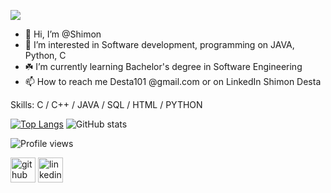![](https://github.com/Desta101/Desta101/blob/fb3f21137ab94aaed2d22d4a7af422e024fd8b2c/%E2%80%AAbanner.jpg)

- 👋 Hi, I’m @Shimon 
- 👀 I’m interested in Software development, programming on JAVA, Python, C 
- ☘️ I’m currently learning Bachelor's degree in Software Engineering
- 📫 How to reach me Desta101 @gmail.com or on LinkedIn Shimon Desta

Skills: C / C++ / JAVA / SQL  / HTML / PYTHON


[![Top Langs](https://github-readme-stats.vercel.app/api/top-langs/?username=Desta101)](https://github.com/anuraghazra/github-readme-stats)
![GitHub stats](https://github-readme-stats.vercel.app/api?username=Desta101&show_icons=true)  

![Profile views](https://gpvc.arturio.dev/Desta101)  

[<img src='https://cdn.jsdelivr.net/npm/simple-icons@3.0.1/icons/github.svg' alt='github' height='40'>](https://github.com/Desta101)  [<img src='https://cdn.jsdelivr.net/npm/simple-icons@3.0.1/icons/linkedin.svg' alt='linkedin' height='40'>](https://www.linkedin.com/in/https://www.linkedin.com/in/shimon-desta-878043211//)  
